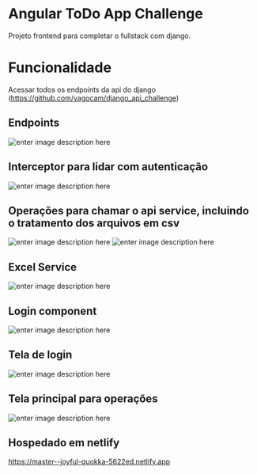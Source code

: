 # Angular ToDo App Challenge
Projeto frontend para completar o fullstack com django.

# Funcionalidade

Acessar todos os endpoints da api do django (https://github.com/yagocam/django_api_challenge)

## Endpoints
![enter image description here](https://i.imgur.com/YfUh0TB.png)

## **Interceptor para lidar com autenticação**
![enter image description here](https://i.imgur.com/cfH8VYD.png)

## Operações para chamar o api service, incluindo o tratamento dos arquivos em csv
![enter image description here](https://i.imgur.com/lcf5Nad.png)
     ![enter image description here](https://i.imgur.com/mhvPjo1.png)
## Excel Service
  ![enter image description here](https://i.imgur.com/h1kpZQ0.png)
## Login component
![enter image description here](https://i.imgur.com/bDBskiN.png)

## Tela de login
![enter image description here](https://i.imgur.com/0YbQILJ.png)
## Tela principal para operações
![enter image description here](https://i.imgur.com/wg4DztH.png)

## Hospedado em netlify
https://master--joyful-quokka-5622ed.netlify.app
